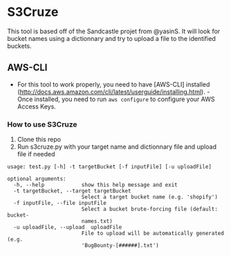 # S3Cruze
This tool is based off of the Sandcastle projet from @yasinS. It will look for bucket names using a dictionnary and try to upload a file to the identified buckets.

## AWS-CLI
- For this tool to work properly, you need to have [AWS-CLI] installed (http://docs.aws.amazon.com/cli/latest/userguide/installing.html). - Once installed, you need to run `aws configure` to configure your AWS Access Keys.

### How to use S3Cruze
1. Clone this repo
2. Run s3cruze.py with your target name and dictionnary file and upload file if needed

```
usage: test.py [-h] -t targetBucket [-f inputFile] [-u uploadFile]

optional arguments:
  -h, --help            show this help message and exit
  -t targetBucket, --target targetBucket
                        Select a target bucket name (e.g. 'shopify')
  -f inputFile, --file inputFile
                        Select a bucket brute-forcing file (default: bucket-
                        names.txt)
  -u uploadFile, --upload  uploadFile
                        File to upload will be automatically generated (e.g.
                        'BugBounty-[######].txt')
```
